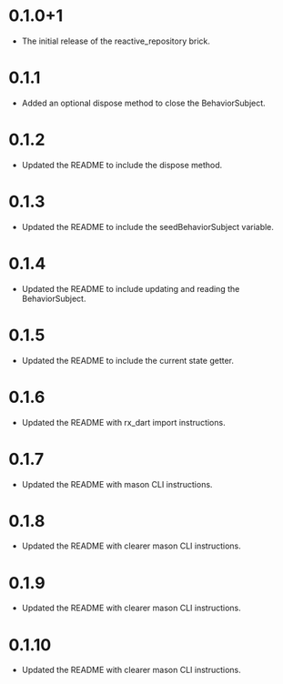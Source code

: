 # 0.1.0+1

- The initial release of the reactive_repository brick.


# 0.1.1

- Added an optional dispose method to close the BehaviorSubject.

# 0.1.2

- Updated the README to include the dispose method.

# 0.1.3

- Updated the README to include the seedBehaviorSubject variable.

# 0.1.4

- Updated the README to include updating and reading the BehaviorSubject.

# 0.1.5

- Updated the README to include the current state getter.

# 0.1.6

- Updated the README with rx_dart import instructions.

# 0.1.7

- Updated the README with mason CLI instructions.

# 0.1.8

- Updated the README with clearer mason CLI instructions.

# 0.1.9

- Updated the README with clearer mason CLI instructions.

# 0.1.10

- Updated the README with clearer mason CLI instructions.
